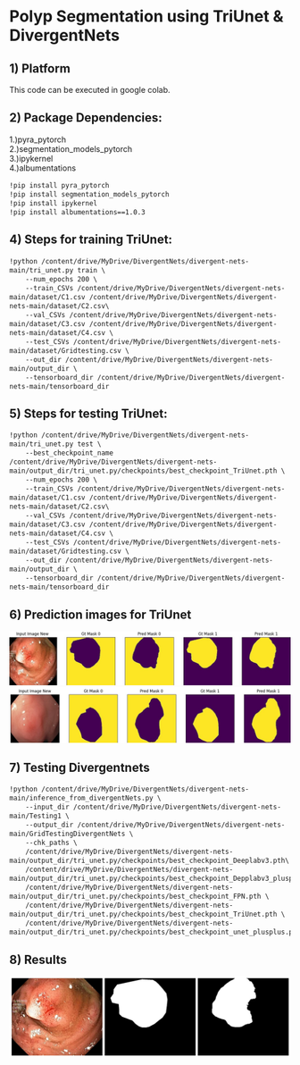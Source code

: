 
# Polyp Segmentation using TriUnet & DivergentNets

## 1) Platform
This code can be executed in google colab.

## 2) Package Dependencies:
1.)pyra_pytorch<br />
2.)segmentation_models_pytorch<br />
3.)ipykernel<br />
4.)albumentations<br />

```
!pip install pyra_pytorch
!pip install segmentation_models_pytorch
!pip install ipykernel
!pip install albumentations==1.0.3
```

## 4) Steps for training TriUnet:
```
!python /content/drive/MyDrive/DivergentNets/divergent-nets-main/tri_unet.py train \
    --num_epochs 200 \
    --train_CSVs /content/drive/MyDrive/DivergentNets/divergent-nets-main/dataset/C1.csv /content/drive/MyDrive/DivergentNets/divergent-nets-main/dataset/C2.csv\
    --val_CSVs /content/drive/MyDrive/DivergentNets/divergent-nets-main/dataset/C3.csv /content/drive/MyDrive/DivergentNets/divergent-nets-main/dataset/C4.csv \
    --test_CSVs /content/drive/MyDrive/DivergentNets/divergent-nets-main/dataset/Gridtesting.csv \
    --out_dir /content/drive/MyDrive/DivergentNets/divergent-nets-main/output_dir \
    --tensorboard_dir /content/drive/MyDrive/DivergentNets/divergent-nets-main/tensorboard_dir
```
## 5) Steps for testing TriUnet:
```
!python /content/drive/MyDrive/DivergentNets/divergent-nets-main/tri_unet.py test \
    --best_checkpoint_name /content/drive/MyDrive/DivergentNets/divergent-nets-main/output_dir/tri_unet.py/checkpoints/best_checkpoint_TriUnet.pth \
    --num_epochs 200 \
    --train_CSVs /content/drive/MyDrive/DivergentNets/divergent-nets-main/dataset/C1.csv /content/drive/MyDrive/DivergentNets/divergent-nets-main/dataset/C2.csv\
    --val_CSVs /content/drive/MyDrive/DivergentNets/divergent-nets-main/dataset/C3.csv /content/drive/MyDrive/DivergentNets/divergent-nets-main/dataset/C4.csv \
    --test_CSVs /content/drive/MyDrive/DivergentNets/divergent-nets-main/dataset/Gridtesting.csv \
    --out_dir /content/drive/MyDrive/DivergentNets/divergent-nets-main/output_dir \
    --tensorboard_dir /content/drive/MyDrive/DivergentNets/divergent-nets-main/tensorboard_dir
```

## 6) Prediction images for TriUnet
![alt text](https://github.com/SabrinaNasrin/Segmentation-of-Polyps-in-Gastrointestinal-Tract-Images-Final-Code/blob/main/TriUNet%20%26%20DivergentNets/Prediction%20Images%20for%20TriUnet/test_0.jpg?raw=true)
![alt text](https://github.com/SabrinaNasrin/Segmentation-of-Polyps-in-Gastrointestinal-Tract-Images-Final-Code/blob/main/TriUNet%20%26%20DivergentNets/Prediction%20Images%20for%20TriUnet/test_1.jpg?raw=true)

## 7) Testing Divergentnets
```
!python /content/drive/MyDrive/DivergentNets/divergent-nets-main/inference_from_divergentNets.py \
    --input_dir /content/drive/MyDrive/DivergentNets/divergent-nets-main/Testing1 \
    --output_dir /content/drive/MyDrive/DivergentNets/divergent-nets-main/GridTestingDivergentNets \
    --chk_paths \
    /content/drive/MyDrive/DivergentNets/divergent-nets-main/output_dir/tri_unet.py/checkpoints/best_checkpoint_Deeplabv3.pth\
    /content/drive/MyDrive/DivergentNets/divergent-nets-main/output_dir/tri_unet.py/checkpoints/best_checkpoint_Depplabv3_plusplus.pth\
    /content/drive/MyDrive/DivergentNets/divergent-nets-main/output_dir/tri_unet.py/checkpoints/best_checkpoint_FPN.pth \
    /content/drive/MyDrive/DivergentNets/divergent-nets-main/output_dir/tri_unet.py/checkpoints/best_checkpoint_TriUnet.pth \
    /content/drive/MyDrive/DivergentNets/divergent-nets-main/output_dir/tri_unet.py/checkpoints/best_checkpoint_unet_plusplus.pth
 ```

## 8) Results
![alt text](https://github.com/SabrinaNasrin/Segmentation-of-Polyps-in-Gastrointestinal-Tract-Images-Final-Code/blob/main/TriUNet%20%26%20DivergentNets/prediction%20images%20for%20divergentnet/divergentnet%20result.jpg?raw=true)

